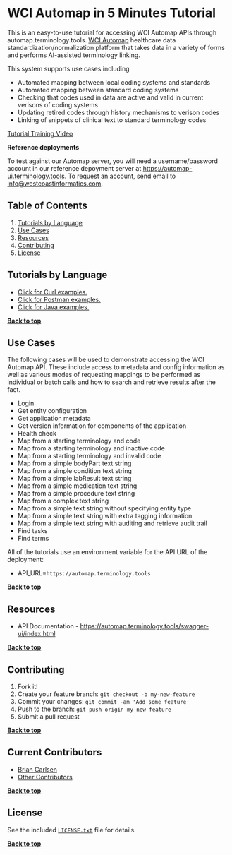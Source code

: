 # WCI Automap in 5 Minutes Tutorial

This is an easy-to-use tutorial for accessing WCI Automap APIs through automap.terminology.tools.
[WCI Automap](https://www.westcoastinformatics.com/products/mapping) healthcare data 
standardization/normalization platform that takes data in a variety of forms and performs
AI-assisted terminology linking.  

This system supports use cases including
* Automated mapping between local coding systems and standards 
* Automated mapping between standard coding systems
* Checking that codes used in data are active and valid in current verisons of coding systems
* Updating retired codes through history mechanisms to verison codes
* Linking of snippets of clinical text to standard terminology codes

[Tutorial Training Video](https://youtu.be/2WHiJzzVUi8)

**Reference deployments**

To test against our Automap server, you will need a username/password account in our 
reference depoyment server at https://automap-ui.terminology.tools.  To request an
account, send email to info@westcoastinformatics.com.

## Table of Contents

1. [Tutorials by Language](#tutorials-by-language)
2. [Use Cases](#use-cases)
3. [Resources](#resources)
4. [Contributing](#contributing)
5. [License](#license)

## Tutorials by Language

- [Click for Curl examples.](../master/curl-examples/ "Curl Examples")
- [Click for Postman examples.](../master/postman-examples/ "Postman Examples")
- [Click for Java examples.](../master/java-examples/ "Java Examples")


**[Back to top](#table-of-contents)**

## Use Cases

The following cases will be used to demonstrate accessing the WCI Automap API.  These include
access to metadata and config information as well as various modes of requesting mappings to be
performed as individual or batch calls and how to search and retrieve results after the fact.

- Login
- Get entity configuration
- Get application metadata
- Get version information for components of the application
- Health check
- Map from a starting terminology and code
- Map from a starting terminology and inactive code
- Map from a starting terminology and invalid code
- Map from a simple bodyPart text string
- Map from a simple condition text string
- Map from a simple labResult text string
- Map from a simple medication text string
- Map from a simple procedure text string
- Map from a complex text string
- Map from a simple text string without specifying entity type
- Map from a simple text string with extra tagging information
- Map from a simple text string with auditing and retrieve audit trail
- Find tasks
- Find terms

All of the tutorials use an environment variable for the API URL of the deployment:

- API_URL=`https://automap.terminology.tools`

**[Back to top](#table-of-contents)**


## Resources

- API Documentation - https://automap.terminology.tools/swagger-ui/index.html

**[Back to top](#table-of-contents)**

## Contributing

1. Fork it!
2. Create your feature branch: `git checkout -b my-new-feature`
3. Commit your changes: `git commit -am 'Add some feature'`
4. Push to the branch: `git push origin my-new-feature`
5. Submit a pull request

**[Back to top](#table-of-contents)**

## Current Contributors

- [Brian Carlsen](https://github.com/bcarlsenca)
- [Other Contributors](https://github.com/WestCoastInformatics/termhub-in-5-minutes/graphs/contributors)

**[Back to top](#table-of-contents)**

## License

See the included [`LICENSE.txt`](LICENSE.txt) file for details.

**[Back to top](#table-of-contents)**

